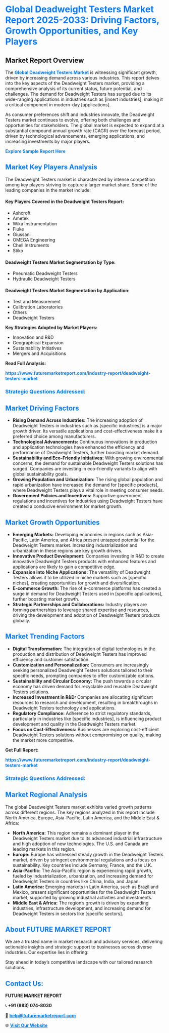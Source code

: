 <h1 style="color: #007BFF;">Global Deadweight Testers Market Report 2025-2033: Driving Factors, Growth Opportunities, and Key Players</h1>

<section id="overview">
<h2>Market Report Overview</h2>
<p>The <a href="https://www.futuremarketreport.com/industry-report/deadweight-testers-market" style="color: #007BFF; text-decoration: none;"><strong>Global Deadweight Testers Market</strong></a> is witnessing significant growth, driven by increasing demand across various industries. This report delves into the key aspects of the Deadweight Testers market, providing a comprehensive analysis of its current status, future potential, and challenges. The demand for Deadweight Testers has surged due to its wide-ranging applications in industries such as [insert industries], making it a critical component in modern-day [applications].</p>
<p>As consumer preferences shift and industries innovate, the Deadweight Testers market continues to evolve, offering both challenges and opportunities for stakeholders. The global market is expected to expand at a substantial compound annual growth rate (CAGR) over the forecast period, driven by technological advancements, emerging applications, and increasing investments by major players.</p>
</section>

<section id="overview">
<p><a href="https://www.futuremarketreport.com/request-sample/reportId=113462" style="color: #007BFF; text-decoration: none;"><strong>Explore Sample Report Here</strong></a></p>
</section>

<section id="key-players">
<h2 style="color: #007BFF;">Market Key Players Analysis</h2>
<p>The Deadweight Testers market is characterized by intense competition among key players striving to capture a larger market share. Some of the leading companies in the market include:</p>
<h4>Key Players Covered in the Deadweight Testers Report:</h4>
<ul><li>Ashcroft</li><li>Ametek</li><li>Wika Instrumentation</li><li>Fluke</li><li>Giussani</li><li>OMEGA Engineering</li><li>Chell Instruments</li><li>Stiko</li></ul>
<h4>Deadweight Testers Market Segmentation by Type:</h4>
<ul><li>Pneumatic Deadweight Testers</li><li>Hydraulic Deadweight Testers</li></ul>

<h4>Deadweight Testers Market Segmentation by Application:</h4>
<ul><li>Test and Measurement</li><li>Calibration Laboratories</li><li>Others</li><li>Deadweight Testers</li></ul>
<p><strong>Key Strategies Adopted by Market Players:</strong></p>
<ul>
<li>Innovation and R&D</li>
<li>Geographical Expansion</li>
<li>Sustainability Initiatives</li>
<li>Mergers and Acquisitions</li>
</ul>
</section>

<section>
<p><strong>Read Full Analysis: </strong></p><a href="https://www.futuremarketreport.com/industry-report/deadweight-testers-market" style="color: #007BFF; text-decoration: none;"><strong>https://www.futuremarketreport.com/industry-report/deadweight-testers-market</strong></a>
<h3 style="color: #007BFF;">Strategic Questions Addressed:</h3>
</section>

<section id="driving-factors">
<h2 style="color: #007BFF;">Market Driving Factors</h2>
<ul>
<li><strong>Rising Demand Across Industries:</strong> The increasing adoption of Deadweight Testers in industries such as [specific industries] is a major growth driver. Its versatile applications and cost-effectiveness make it a preferred choice among manufacturers.</li>
<li><strong>Technological Advancements:</strong> Continuous innovations in production and application technologies have enhanced the efficiency and performance of Deadweight Testers, further boosting market demand.</li>
<li><strong>Sustainability and Eco-Friendly Initiatives:</strong> With growing environmental concerns, the demand for sustainable Deadweight Testers solutions has surged. Companies are investing in eco-friendly variants to align with global sustainability goals.</li>
<li><strong>Growing Population and Urbanization:</strong> The rising global population and rapid urbanization have increased the demand for [specific products], where Deadweight Testers plays a vital role in meeting consumer needs.</li>
<li><strong>Government Policies and Incentives:</strong> Supportive government regulations and incentives for industries using Deadweight Testers have created a conducive environment for market growth.</li>
</ul>
</section>

<section id="growth-opportunities">
<h2 style="color: #007BFF;">Market Growth Opportunities</h2>
<ul>
<li><strong>Emerging Markets:</strong> Developing economies in regions such as Asia-Pacific, Latin America, and Africa present untapped potential for the Deadweight Testers market. Increasing industrialization and urbanization in these regions are key growth drivers.</li>
<li><strong>Innovative Product Development:</strong> Companies investing in R&D to create innovative Deadweight Testers products with enhanced features and applications are likely to gain a competitive edge.</li>
<li><strong>Expansion into Niche Applications:</strong> The versatility of Deadweight Testers allows it to be utilized in niche markets such as [specific niches], creating opportunities for growth and diversification.</li>
<li><strong>E-commerce Growth:</strong> The rise of e-commerce platforms has created a surge in demand for Deadweight Testers used in [specific applications], further boosting market growth.</li>
<li><strong>Strategic Partnerships and Collaborations:</strong> Industry players are forming partnerships to leverage shared expertise and resources, driving the development and adoption of Deadweight Testers products globally.</li>
</ul>
</section>

<section id="trending-factors">
<h2 style="color: #007BFF;">Market Trending Factors</h2>
<ul>
<li><strong>Digital Transformation:</strong> The integration of digital technologies in the production and distribution of Deadweight Testers has improved efficiency and customer satisfaction.</li>
<li><strong>Customization and Personalization:</strong> Consumers are increasingly seeking personalized Deadweight Testers solutions tailored to their specific needs, prompting companies to offer customizable options.</li>
<li><strong>Sustainability and Circular Economy:</strong> The push towards a circular economy has driven demand for recyclable and reusable Deadweight Testers solutions.</li>
<li><strong>Increased Investment in R&D:</strong> Companies are allocating significant resources to research and development, resulting in breakthroughs in Deadweight Testers technology and applications.</li>
<li><strong>Regulatory Compliance:</strong> Adherence to strict regulatory standards, particularly in industries like [specific industries], is influencing product development and quality in the Deadweight Testers market.</li>
<li><strong>Focus on Cost-Effectiveness:</strong> Businesses are exploring cost-efficient Deadweight Testers solutions without compromising on quality, making the market more competitive.</li>
</ul>
</section>

<section>
<p><strong>Get Full Report: </strong></p><a href="https://www.futuremarketreport.com/industry-report/deadweight-testers-market" style="color: #007BFF; text-decoration: none;"><strong>https://www.futuremarketreport.com/industry-report/deadweight-testers-market</strong></a>
<h3 style="color: #007BFF;">Strategic Questions Addressed:</h3>
</section>


<section id="regional-analysis">
<h2 style="color: #007BFF;">Market Regional Analysis</h2>
<p>The global Deadweight Testers market exhibits varied growth patterns across different regions. The key regions analyzed in this report include North America, Europe, Asia-Pacific, Latin America, and the Middle East & Africa:</p>
<ul>
<li><strong>North America:</strong> This region remains a dominant player in the Deadweight Testers market due to its advanced industrial infrastructure and high adoption of new technologies. The U.S. and Canada are leading markets in this region.</li>
<li><strong>Europe:</strong> Europe has witnessed steady growth in the Deadweight Testers market, driven by stringent environmental regulations and a focus on sustainability. Key countries include Germany, France, and the U.K.</li>
<li><strong>Asia-Pacific:</strong> The Asia-Pacific region is experiencing rapid growth, fueled by industrialization, urbanization, and increasing demand for Deadweight Testers in countries like China, India, and Japan.</li>
<li><strong>Latin America:</strong> Emerging markets in Latin America, such as Brazil and Mexico, present significant opportunities for the Deadweight Testers market, supported by growing industrial activities and investments.</li>
<li><strong>Middle East & Africa:</strong> The region’s growth is driven by expanding industries, infrastructure development, and increasing demand for Deadweight Testers in sectors like [specific sectors].</li>
</ul>
</section>

<footer>
<h2 style="color: #007BFF;">About FUTURE MARKET REPORT</h2>
<p>We are a trusted name in market research and advisory services, delivering actionable insights and strategic support to businesses across diverse industries. Our expertise lies in offering:</p>

<p>Stay ahead in today’s competitive landscape with our tailored research solutions.</p>

<h2 style="color: #007BFF;">Contact Us:</h2>
<p><strong>FUTURE MARKET REPORT</strong></p>
<p>📞 <strong>+91 (883) 074-8030</strong></p>
<p>📧 <strong><a href="mailto:help@futuremarketreport.com" style="color: #007BFF;">help@futuremarketreport.com</a></strong></p>
<p>🌐 <strong><a href="https://www.futuremarketreport.com/" style="color: #007BFF;">Visit Our Website</a></strong></p>
</footer>
